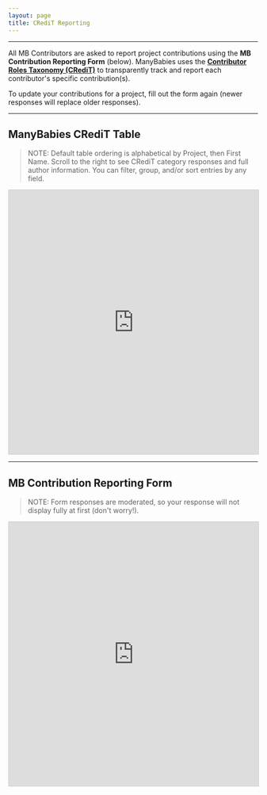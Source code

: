 ```yaml
---
layout: page
title: CRediT Reporting
---
```



***
All MB Contributors are asked to report project contributions using the **MB Contribution Reporting Form** (below). ManyBabies uses the [**Contributor Roles Taxonomy (CRediT)**](https://credit.niso.org/) to transparently track and report each contributor's specific contribution(s). 

To update your contributions for a project, fill out the form again (newer responses will replace older responses).

***
## ManyBabies CRediT Table

> NOTE: Default table ordering is alphabetical by Project, then First Name. Scroll to the right to see CRediT category responses and full author information. You can filter, group, and/or sort entries by any field.

<!-- iframe embed CRediT responses public view -->
<iframe class="airtable-embed" src="https://airtable.com/embed/appRoqMKzcK3NsXt4/shrHKXLX6a6W4WZni?backgroundColor=blueDusty&viewControls=on" frameborder="0" onmousewheel="" width="100%" height="533" style="background: transparent; border: 1px solid #ccc;"></iframe>

***
## MB Contribution Reporting Form

> NOTE: Form responses are moderated, so your response will not display fully at first (don't worry!). 

<iframe class="airtable-embed" src="https://airtable.com/embed/appRoqMKzcK3NsXt4/pagwIZbZl4BvtlYtF/form" frameborder="0" onmousewheel="" width="100%" height="533" style="background: transparent; border: 1px solid #ccc;"></iframe>

